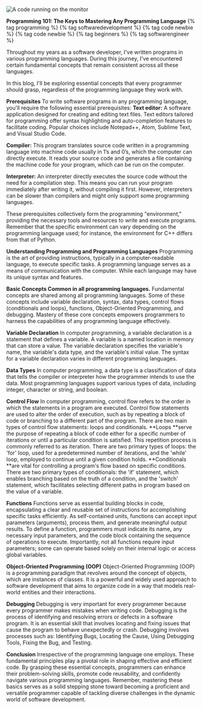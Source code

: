 ![A code running on the monitor](https://dev-to-uploads.s3.amazonaws.com/uploads/articles/u6bwd37gst42768o7jlt.jpg)

**Programming 101: The Keys to Mastering Any Programming Language**
{% tag programming %} {% tag softwaredevelopment %} {% tag code newbie %} {% tag code newbie %} {% tag beginners  %} {% tag softwarengineer %} 

Throughout my years as a software developer, I've written programs in various programming languages. During this journey, I've encountered certain fundamental concepts that remain consistent across all these languages.

In this blog, I'll be exploring essential concepts that every programmer should grasp, regardless of the programming language they work with.

**Prerequisites**
To write software programs in any programming language, you'll require the following essential prerequisites:
**Text editor:** A software application designed for creating and editing text files. Text editors tailored for programming offer syntax highlighting and auto-completion features to facilitate coding. Popular choices include Notepad++, Atom, Sublime Text, and Visual Studio Code.

**Compiler:** This program translates source code written in a programming language into machine code usually in 1’s and 0’s, which the computer can directly execute. It reads your source code and generates a file containing the machine code for your program, which can be run on the computer.

**Interpreter:** An interpreter directly executes the source code without the need for a compilation step. This means you can run your program immediately after writing it, without compiling it first. However, interpreters can be slower than compilers and might only support some programming languages.

These prerequisites collectively form the programming "environment," providing the necessary tools and resources to write and execute programs. Remember that the specific environment can vary depending on the programming language used; for instance, the environment for C++ differs from that of Python.

**Understanding Programming and Programming Languages**
Programming is the art of providing instructions, typically in a computer-readable language, to execute specific tasks. 
A programming language serves as a means of communication with the computer. While each language may have its unique syntax and features.
 
**Basic Concepts Common in all programming languages.**
Fundamental concepts are shared among all programming languages. Some of these concepts include variable declaration, syntax, data types, control flows (conditionals and loops), functions, Object-Oriented Programming, and debugging. Mastery of these core concepts empowers programmers to harness the capabilities of any programming language effectively.

**Variable Declaration**
 In computer programming, a variable declaration is a statement that defines a variable. A variable is a named location in memory that can store a value. The variable declaration specifies the variable's name, the variable's data type, and the variable's initial value. The syntax for a variable declaration varies in different programming languages.
 
**Data Types**
In computer programming, a data type is a classification of data that tells the compiler or interpreter how the programmer intends to use the data. Most programming languages support various types of data, including integer, character or string, and boolean.

**Control Flow**
In computer programming, control flow refers to the order in which the statements in a program are executed. Control flow statements are used to alter the order of execution, such as by repeating a block of code or branching to a different part of the program. There are two main types of control flow statements: loops and conditionals. **Loops **serve the purpose of repeating a block of code either for a specific number of iterations or until a particular condition is satisfied. This repetition process is commonly referred to as iteration. There are two primary types of loops: the 'for' loop, used for a predetermined number of iterations, and the 'while' loop, employed to continue until a given condition holds. **Conditionals **are vital for controlling a program's flow based on specific conditions. There are two primary types of conditionals: the 'if' statement, which enables branching based on the truth of a condition, and the 'switch' statement, which facilitates selecting different paths in  program based on the value of a variable.

**Functions**
Functions serve as essential building blocks in code, encapsulating a clear and reusable set of instructions for accomplishing specific tasks efficiently. As self-contained units, functions can accept input parameters (arguments), process them, and generate meaningful output results. To define a function, programmers must indicate its name, any necessary input parameters, and the code block containing the sequence of operations to execute. Importantly, not all functions require input parameters; some can operate based solely on their internal logic or access global variables.

**Object-Oriented Programming (OOP)**
Object-Oriented Programming (OOP) is a programming paradigm that revolves around the concept of objects, which are instances of classes. It is a powerful and widely used approach to software development that aims to organize code in a way that models real-world entities and their interactions.

**Debugging**
Debugging is very important for every programmer because every programmer makes mistakes when writing code. Debugging is the process of identifying and resolving errors or defects in a software program. It is an essential skill that involves locating and fixing issues that cause the program to behave unexpectedly or crash. Debugging involves processes such as: Identifying Bugs, Locating the Cause, Using Debugging Tools, Fixing the Bug, and Testing.

**Conclusion**
Irrespective of the programming language one employs. These fundamental principles play a pivotal role in shaping effective and efficient code. By grasping these essential concepts, programmers can enhance their problem-solving skills, promote code reusability, and confidently navigate various programming languages. Remember, mastering these basics serves as a solid stepping stone toward becoming a proficient and versatile programmer capable of tackling diverse challenges in the dynamic world of software development.

